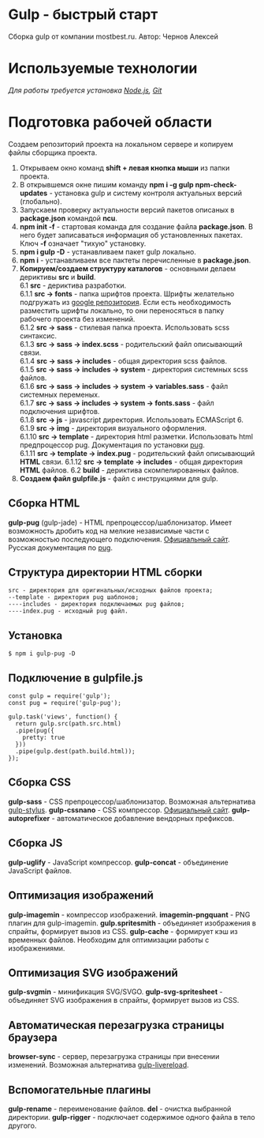 # Gulp - быстрый старт
Сборка gulp от компании mostbest.ru. Автор: Чернов Алексей

# Используемые технологии
_Для работы требуется установка [Node.js](https://nodejs.org/en/), [Git](https://git-scm.com/)_

# Подготовка рабочей области
Создаем репозиторий проекта на локальном сервере и копируем файлы сборщика проекта.  
1. Открываем окно команд **shift + левая кнопка мыши** из папки проекта.
1. В открывшемся окне пишим команду **npm i -g gulp npm-check-updates** - установка gulp и систему контроля актуальных версий (глобально).
1. Запускаем проверку актуальности версий пакетов описаных в **package.json** командой **ncu**.
1. **npm init -f** - стартовая команда для создание файла **package.json**. В него будет записаваться информация об установленных пакетах. Ключ **-f** означает "тихую" установку.  
1. **npm i gulp -D** - устанавливаем пакет gulp локально.
1. **npm i** - устанавливаем все пактеты перечисленные в **package.json**.
1. **Копируем/создаем структуру каталогов** - основными делаем дериктивы **src** и **build**.  
6.1 **src** - дериктива разработки.  
6.1.1 **src -> fonts** - папка шрифтов проекта. Шрифты желательно подгружать из [google репозитория](https://fonts.google.com/).  Если есть необходимость разместить шрифты локально, то они переносяться в папку рабочего проекта без изменений.  
6.1.2 **src -> sass** - стилевая папка проекта. Использовать scss синтаксис.  
6.1.3 **src -> sass -> index.scss** - родительский файл описывающий связи.  
6.1.4 **src -> sass -> includes** - общая директория scss файлов.  
6.1.5 **src -> sass -> includes -> system** - директория системных scss файлов.  
6.1.6 **src -> sass -> includes -> system -> variables.sass** - файл системных переменых.  
6.1.7 **src -> sass -> includes -> system -> fonts.sass** - файл подключения шрифтов.   
6.1.8 **src -> js** - javascript директория. Использовать ECMAScript 6.  
6.1.9 **src -> img** - директория визуального оформления.  
6.1.10 **src -> template** - директория html разметки. Использовать html предпроцессор pug. Документация по установки [pug](https://github.com/MostBest/gulp_pug).  
6.1.11 **src -> template -> index.pug** - родительский файл описывающий **HTML** связи.
6.1.12 **src -> template -> includes** - общая директория **HTML** файлов. 
6.2 **build** - дериктива скомпелированных файлов. 
1. **Создаем файл gulpfile.js** - файл с инструкциями для gulp.


## Сборка HTML
**gulp-pug** (gulp-jade) - HTML препроцессор/шаблонизатор. Имеет возможность дробить код на мелкие независимые части с возможностью последующего подключения. [Официальный сайт](https://pugjs.org/api/getting-started.html). Русская документация по [pug](https://habrahabr.ru/post/278109/).

## Структура директории HTML сборки
```
src - директория для оригинальных/исходных файлов проекта; 
--template - директория pug шаблонов;
----includes - директория подключаемых pug файлов;
----index.pug - исходный pug файл.  
```

## Установка
```
$ npm i gulp-pug -D
```

## Подключение в gulpfile.js
```
const gulp = require('gulp');
const pug = require('gulp-pug');

gulp.task('views', function() {
  return gulp.src(path.src.html)
  .pipe(pug({
    pretty: true
  }))
  .pipe(gulp.dest(path.build.html));
});
```

## Сборка CSS
**gulp-sass** - CSS препроцессор/шаблонизатор. Возможная альтернатива [gulp-stylus](http://stylus-lang.com/). 
**gulp-cssnano** - CSS компрессор. [Официальный сайт](http://cssnano.co/).
**gulp-autoprefixer** - автоматическое добавление вендорных префиксов. 

## Сборка JS
**gulp-uglify** - JavaScript компрессор. 
**gulp-concat** - объединение JavaScript файлов. 

## Оптимизация изображений
**gulp-imagemin** - компрессор изображений. 
**imagemin-pngquant** - PNG плагин для gulp-imagemin.
**gulp.spritesmith** - объединяет изображения в спрайты, формирует вызов из CSS.
**gulp-cache** - формирует кэш из временных файлов. Необходим для оптимизации работы с изображениями. 

## Оптимизация SVG изображений
**gulp-svgmin** - минификация SVG/SVGO.
**gulp-svg-spritesheet** - объединяет SVG изображения в спрайты, формирует вызов из CSS.

## Автоматическая перезагрузка страницы браузера
**browser-sync** - сервер, перезагрузка страницы при внесении изменений. Возможная альтернатива [gulp-livereload](https://www.npmjs.com/package/livereload).

## Вспомогательные плагины
**gulp-rename** - переименование файлов.
**del** - очистка выбранной директории. 
**gulp-rigger** - подключает содержимое одного файла в тело другого. 
